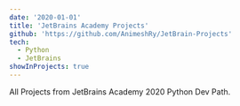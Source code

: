 ```yaml
---
date: '2020-01-01'
title: 'JetBrains Academy Projects'
github: 'https://github.com/AnimeshRy/JetBrain-Projects'
tech:
  - Python
  - JetBrains
showInProjects: true
---
```


All Projects from JetBrains Academy 2020 Python Dev Path.